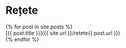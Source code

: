 # Rețete 
{% for post in site.posts %}  
  [{{ post.title }}]({{ site.url }}/retete{{ post.url }})  
{% endfor %}  
